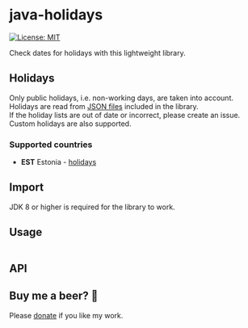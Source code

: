 # java-holidays
[![License: MIT](https://img.shields.io/badge/License-MIT-green.svg)](https://github.com/vladislavgoltjajev/java-isikukood/blob/master/LICENSE) 

Check dates for holidays with this lightweight library.

## Holidays
Only public holidays, i.e. non-working days, are taken into account.  
Holidays are read from [JSON files](https://github.com/vladislavgoltjajev/java-holidays/tree/master/src/main/resources/holidays) included in the library.  
If the holiday lists are out of date or incorrect, please create an issue.  
Custom holidays are also supported.

### Supported countries
* **EST** Estonia - [holidays](https://en.wikipedia.org/wiki/Public_holidays_in_Estonia)

## Import
JDK 8 or higher is required for the library to work.

## Usage
```java

```

## API

## Buy me a beer? :beer:
Please [donate](https://www.paypal.me/VladislavGoltjajev) if you like my work.